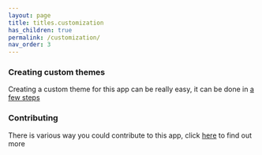 ```yaml
---
layout: page
title: titles.customization
has_children: true
permalink: /customization/
nav_order: 3
---
```


### Creating custom themes

Creating a custom theme for this app can be really easy, it can be done in [a few steps](custom-themes/)

### Contributing

There is various way you could contribute to this app, click [here]() to find out more






       